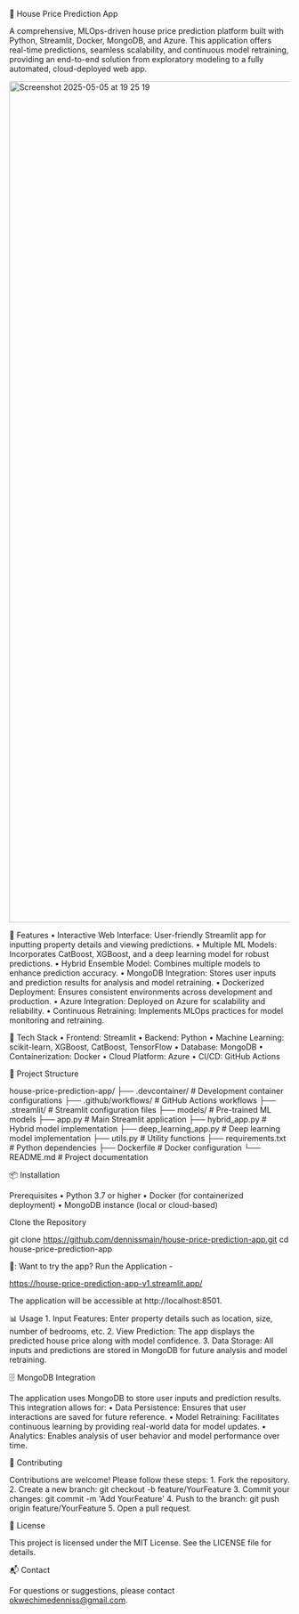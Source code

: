 🏡 House Price Prediction App

A comprehensive, MLOps-driven house price prediction platform built with Python, Streamlit, Docker, MongoDB, and Azure. This application offers real-time predictions, seamless scalability, and continuous model retraining, providing an end-to-end solution from exploratory modeling to a fully automated, cloud-deployed web app.

<img width="1512" alt="Screenshot 2025-05-05 at 19 25 19" src="https://github.com/user-attachments/assets/b09c9589-77f0-45e6-9fd8-be7807f26778" />




🚀 Features
	•	Interactive Web Interface: User-friendly Streamlit app for inputting property details and viewing predictions.
	•	Multiple ML Models: Incorporates CatBoost, XGBoost, and a deep learning model for robust predictions.
	•	Hybrid Ensemble Model: Combines multiple models to enhance prediction accuracy.
	•	MongoDB Integration: Stores user inputs and prediction results for analysis and model retraining.
	•	Dockerized Deployment: Ensures consistent environments across development and production.
	•	Azure Integration: Deployed on Azure for scalability and reliability.
	•	Continuous Retraining: Implements MLOps practices for model monitoring and retraining.

🧰 Tech Stack
	•	Frontend: Streamlit
	•	Backend: Python
	•	Machine Learning: scikit-learn, XGBoost, CatBoost, TensorFlow
	•	Database: MongoDB
	•	Containerization: Docker
	•	Cloud Platform: Azure
	•	CI/CD: GitHub Actions

📂 Project Structure

house-price-prediction-app/
├── .devcontainer/           # Development container configurations
├── .github/workflows/       # GitHub Actions workflows
├── .streamlit/              # Streamlit configuration files
├── models/                  # Pre-trained ML models
├── app.py                   # Main Streamlit application
├── hybrid_app.py            # Hybrid model implementation
├── deep_learning_app.py     # Deep learning model implementation
├── utils.py                 # Utility functions
├── requirements.txt         # Python dependencies
├── Dockerfile               # Docker configuration
└── README.md                # Project documentation

📦 Installation

Prerequisites
	•	Python 3.7 or higher
	•	Docker (for containerized deployment)
	•	MongoDB instance (local or cloud-based)

Clone the Repository

git clone https://github.com/dennissmain/house-price-prediction-app.git
cd house-price-prediction-app


🤖: Want to try the app?  Run the Application -

https://house-price-prediction-app-v1.streamlit.app/

The application will be accessible at http://localhost:8501.


📊 Usage
	1.	Input Features: Enter property details such as location, size, number of bedrooms, etc.
	2.	View Prediction: The app displays the predicted house price along with model confidence.
	3.	Data Storage: All inputs and predictions are stored in MongoDB for future analysis and model retraining.

🗄️ MongoDB Integration

The application uses MongoDB to store user inputs and prediction results. This integration allows for:
	•	Data Persistence: Ensures that user interactions are saved for future reference.
	•	Model Retraining: Facilitates continuous learning by providing real-world data for model updates.
	•	Analytics: Enables analysis of user behavior and model performance over time.

🤝 Contributing

Contributions are welcome! Please follow these steps:
	1.	Fork the repository.
	2.	Create a new branch: git checkout -b feature/YourFeature
	3.	Commit your changes: git commit -m 'Add YourFeature'
	4.	Push to the branch: git push origin feature/YourFeature
	5.	Open a pull request.

📄 License

This project is licensed under the MIT License. See the LICENSE file for details.

📬 Contact

For questions or suggestions, please contact okwechimedenniss@gmail.com.
